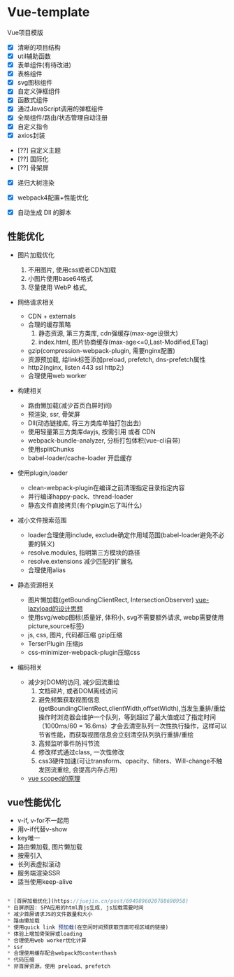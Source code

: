 # Vue-template

Vue项目模版

* [x] 清晰的项目结构
* [x] util辅助函数
* [x] 表单组件(有待改进)
* [x] 表格组件
* [x] svg图标组件
* [x] 自定义弹框组件
* [x] 函数式组件
* [x] 通过JavaScript调用的弹框组件
* [x] 全局组件/路由/状态管理自动注册
* [x] 自定义指令
* [x] axios封装
* [??] 自定义主题
* [??] 国际化
* [??] 骨架屏
* [x] 递归大树渲染

* [x] webpack4配置+性能优化
* [x] 自动生成 Dll 的脚本

## 性能优化

* 图片加载优化
  1. 不用图片, 使用css或者CDN加载
  2. 小图片使用base64格式
  3. 尽量使用 WebP 格式,
* 网络请求相关
  * CDN + externals
  * 合理的缓存策略
    1. 静态资源, 第三方类库, cdn强缓存(max-age设很大)
    2. index.html, 图片协商缓存(max-age<=0,Last-Modified,ETag)
  * gzip(compression-webpack-plugin, 需要nginx配置)
  * 资源预加载, 给link标签添加preload, prefetch, dns-prefetch属性
  * http2(nginx, listen 443 ssl http2;)
  * 合理使用web worker
* 构建相关
  * 路由懒加载(减少首页白屏时间)
  * 预渲染, ssr, 骨架屏
  * Dll(动态链接库, 将三方类库单独打包出去)
  * 使用轻量第三方类库dayjs, 按需引用 或者 CDN
  * webpack-bundle-analyzer, 分析打包体积(vue-cli自带)
  * 使用splitChunks
  * babel-loader/cache-loader 开启缓存
* 使用plugin,loader
  * clean-webpack-plugin在编译之前清理指定目录指定内容
  * 并行编译happy-pack、thread-loader
  * 静态文件直接拷贝(有个plugin忘了叫什么)

* 减小文件搜索范围
  * loader合理使用include, exclude确定作用域范围(babel-loader避免不必要的转义)
  * resolve.modules, 指明第三方模块的路径
  * resolve.extensions 减少匹配的扩展名
  * 合理使用alias

* 静态资源相关
  * 图片懒加载(getBoundingClientRect, IntersectionObserver)
  [vue-lazyload的设计思想](https://juejin.cn/post/6844903889108631565)
  * 使用svg/webp图标(质量好, 体积小, svg不需要额外请求, webp需要使用picture,source标签)
  * js, css, 图片, 代码都压缩 gzip压缩 
  * TerserPlugin 压缩js
  * css-minimizer-webpack-plugin压缩css

* 编码相关
  * 减少对DOM的访问, 减少回流重绘
    1. 文档碎片, 或者DOM离线访问
    2. 避免频繁获取视图信息(getBoundingClientRect,clientWidth,offsetWidth),当发生重排/重绘操作时浏览器会维护一个队列，等到超过了最大值或过了指定时间（1000ms/60 = 16.6ms）才会去清空队列一次性执行操作，这样可以节省性能，而获取视图信息会立刻清空队列执行重排/重绘
    3. 高频监听事件防抖节流
    4. 修改样式通过class, 一次性修改
    5. css3硬件加速(可让transform、opacity、filters、Will-change不触发回流重绘, 会提高内存占用)
  * [vue scoped的原理](https://juejin.cn/post/7023343999909888037)


## vue性能优化

* v-if, v-for不一起用
* 用v-if代替v-show
* key唯一
* 路由懒加载, 图片懒加载
* 按需引入
* 长列表虚拟滚动
* 服务端渲染SSR
* 适当使用keep-alive

```javascript

* [首屏加载优化](https://juejin.cn/post/6949896020788690958)
* 白屏原因: SPA应用的html靠js生成, js加载需要时间
* 减少首屏请求JS的文件数量和大小
* 路由懒加载
* 使用quick link 预加载(在空闲时间预获取页面可视区域的链接)
* 体验上增加骨架屏或loading
* 合理使用web worker优化计算
* ssr
* 合理使用缓存配合webpack的contenthash
* 代码压缩
* 非首屏资源，使用 preload、prefetch 
```
